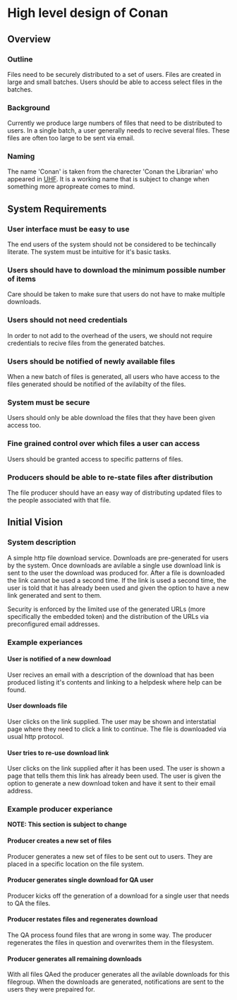 # High level design of Conan

## Overview

### Outline
Files need to be securely distributed to a set of users. Files are created in large and small batches. Users should be able to access select files in the batches.

### Background
Currently we produce large numbers of files that need to be distributed to users. In a single batch, a user generally needs to recive several files. These files are often too large to be sent via email.

### Naming
The name 'Conan' is taken from the charecter 'Conan the Librarian' who appeared in [UHF](http://www.imdb.com/title/tt0098546/). It is a working name that is subject to change when something more apropreate comes to mind.

## System Requirements

### User interface must be easy to use
The end users of the system should not be considered to be techincally literate. The system must be intuitive for it's basic tasks.

### Users should have to download the minimum possible number of items
Care should be taken to make sure that users do not have to make multiple downloads.

### Users should not need credentials
In order to not add to the overhead of the users, we should not require credentials to recive files from the generated batches.

### Users should be notified of newly available files
When a new batch of files is generated, all users who have access to the files generated should be notified of the avilabilty of the files.

### System must be secure
Users should only be able download the files that they have been given access too.

### Fine grained control over which files a user can access
Users should be granted access to specific patterns of files.

### Producers should be able to re-state files after distribution
The file producer should have an easy way of distributing updated files to the people associated with that file.

## Initial Vision

### System description
A simple http file download service. Downloads are pre-generated for users by the system. Once downloads are avilable a single use download link is sent to the user the download was produced for. After a file is downloaded the link cannot be used a second time. If the link is used a second time, the user is told that it has already been used and given the option to have a new link generated and sent to them.

Security is enforced by the limited use of the generated URLs (more specifically the embedded token) and the distribution of the URLs via preconfigured email addresses.

### Example experiances

#### User is notified of a new download
User recives an email with a description of the download that has been produced listing it's contents and linking to a helpdesk where help can be found.

#### User downloads file
User clicks on the link supplied. The user may be shown and interstatial page where they need to click a link to continue. The file is downloaded via usual http protocol.

#### User tries to re-use download link
User clicks on the link supplied after it has been used. The user is shown a page that tells them this link has already been used. The user is given the option to generate a new download token and have it sent to their email address.

### Example producer experiance
**NOTE: This section is subject to change**

#### Producer creates a new set of files
Producer generates a new set of files to be sent out to users. They are placed in a specific location on the file system.

#### Producer generates single download for QA user
Producer kicks off the generation of a download for a single user that needs to QA the files.

#### Producer restates files and regenerates download
The QA process found files that are wrong in some way. The producer regenerates the files in question and overwrites them in the filesystem.

#### Producer generates all remaining downloads
With all files QAed the producer generates all the avilable downloads for this filegroup. When the downloads are generated, notifications are sent to the users they were prepaired for.
